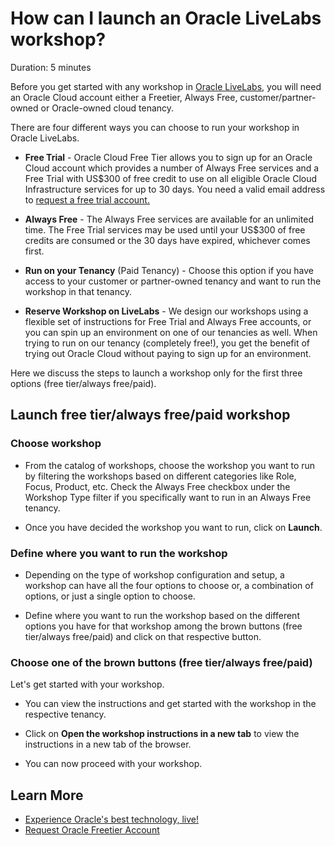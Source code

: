 # How can I launch an Oracle LiveLabs workshop?

Duration: 5 minutes

Before you get started with any workshop in [Oracle LiveLabs](http://livelabs.oracle.com), you will need an Oracle Cloud account either a Freetier, Always Free, customer/partner-owned or Oracle-owned cloud tenancy.

There are four different ways you can choose to run your workshop in Oracle LiveLabs.

- **Free Trial** - Oracle Cloud Free Tier allows you to sign up for an Oracle Cloud account which provides a number of Always Free services and a Free Trial with US$300 of free credit to use on all eligible Oracle Cloud Infrastructure services for up to 30 days. You need a valid email address to [request a free trial account.](https://github.com/oracle-livelabs/common/blob/main/labs/cloud-login/pre-register-free-tier-account.md)

- **Always Free** - The Always Free services are available for an unlimited time. The Free Trial services may be used until your US$300 of free credits are consumed or the 30 days have expired, whichever comes first.

- **Run on your Tenancy** (Paid Tenancy) - Choose this option if you have access to your customer or partner-owned tenancy and want to run the workshop in that tenancy.

- **Reserve Workshop on LiveLabs** - We design our workshops using a flexible set of instructions for Free Trial and Always Free accounts, or you can spin up an environment on one of our tenancies as well. When trying to run on our tenancy (completely free!), you get the benefit of trying out Oracle Cloud without paying to sign up for an environment.

Here we discuss the steps to launch a workshop only for the first three options (free tier/always free/paid).

## Launch free tier/always free/paid workshop

### **Choose workshop**

- From the catalog of workshops, choose the workshop you want to run by filtering the workshops based on different categories like Role, Focus, Product, etc. Check the Always Free checkbox under the Workshop Type filter if you specifically want to run in an Always Free tenancy.

- Once you have decided the workshop you want to run, click on **Launch**.

### **Define where you want to run the workshop**

- Depending on the type of workshop configuration and setup, a workshop can have all the four options to choose or, a combination of options, or just a single option to choose.

- Define where you want to run the workshop based on the different options you have for that workshop among the brown buttons (free tier/always free/paid) and click on that respective button.

### **Choose one of the brown buttons (free tier/always free/paid)**

Let's get started with your workshop.

-   You can view the instructions and get started with the workshop in the respective tenancy.

-   Click on **Open the workshop instructions in a new tab** to view the instructions in a new tab of the browser.

-   You can now proceed with your workshop.

## Learn More

* [Experience Oracle's best technology, live!](http://livelabs.oracle.com)
* [Request Oracle Freetier Account](https://github.com/oracle-livelabs/common/blob/main/labs/cloud-login/pre-register-free-tier-account.md)